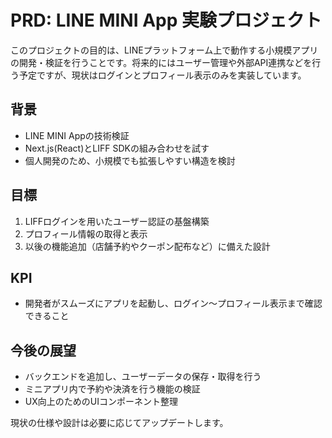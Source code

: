 # PRD: LINE MINI App 実験プロジェクト

このプロジェクトの目的は、LINEプラットフォーム上で動作する小規模アプリの開発・検証を行うことです。将来的にはユーザー管理や外部API連携などを行う予定ですが、現状はログインとプロフィール表示のみを実装しています。

## 背景
- LINE MINI Appの技術検証
- Next.js(React)とLIFF SDKの組み合わせを試す
- 個人開発のため、小規模でも拡張しやすい構造を検討

## 目標
1. LIFFログインを用いたユーザー認証の基盤構築
2. プロフィール情報の取得と表示
3. 以後の機能追加（店舗予約やクーポン配布など）に備えた設計

## KPI
- 開発者がスムーズにアプリを起動し、ログイン〜プロフィール表示まで確認できること

## 今後の展望
- バックエンドを追加し、ユーザーデータの保存・取得を行う
- ミニアプリ内で予約や決済を行う機能の検証
- UX向上のためのUIコンポーネント整理

現状の仕様や設計は必要に応じてアップデートします。
